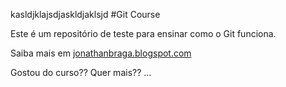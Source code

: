 kasldjklajsdjaskldjaklsjd #Git Course

Este é um repositório de teste para ensinar como o Git funciona.

Saiba mais em [jonathanbraga.blogspot.com](http://jonathansbraga.blogspot.com)

Gostou do curso?? Quer mais?? ...


